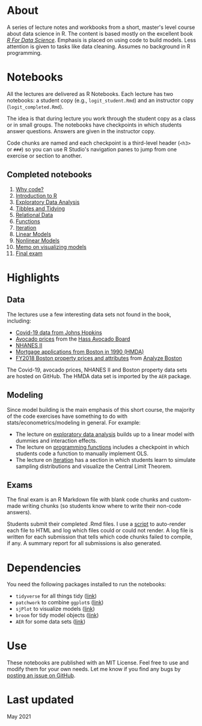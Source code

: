 # About

A series of lecture notes and workbooks from a short, master's level course about data science in R. The content is based mostly on the excellent book [*R For Data Science*](https://r4ds.had.co.nz/). Emphasis is placed on using code to build models. Less attention is given to tasks like data cleaning. Assumes no background in R programming.

# Notebooks

All the lectures are delivered as R Notebooks. Each lecture has two notebooks: a student copy (e.g., `logit_student.Rmd`) and an instructor copy (`logit_completed.Rmd`). 

The idea is that during lecture you work through the student copy as a class or in small groups. The notebooks have checkpoints in which students answer questions. Answers are given in the instructor copy. 

Code chunks are named and each checkpoint is a third-level header (`<h3>` or `###`) so you can use R Studio's navigation panes to jump from one exercise or section to another.

## Completed notebooks

1. [Why code?](intro.pdf)
2. [Introduction to R](intro_to_r_completed.nb.html)
3. [Exploratory Data Analysis](ch7_completed.nb.html)
4. [Tibbles and Tidying](ch10-12_completed.nb.html)
5. [Relational Data](ch13_completed.nb.html)
6. [Functions](ch19_completed.nb.html)
7. [Iteration](ch21_completed.nb.html)
8. [Linear Models](ols_completed.nb.html)
9. [Nonlinear Models](logit_completed.nb.html)
10. [Memo on visualizing models](visualize_models.nb.html)
11. [Final exam](final_exam_solutions.html)


# Highlights

## Data

The lectures use a few interesting data sets not found in the book, including:

* [Covid-19 data from Johns Hopkins](https://github.com/CSSEGISandData/COVID-19)
* [Avocado prices](https://www.kaggle.com/neuromusic/avocado-prices/) from the [Hass Avocado Board](https://hassavocadoboard.com/)
* [NHANES II](https://wwwn.cdc.gov/Nchs/Nhanes/nhanes2/default.aspx)
* [Mortgage applications from Boston in 1990 (HMDA)](https://rdrr.io/cran/AER/man/HMDA.html)
* [FY2018 Boston property prices and attributes](https://data.boston.gov/dataset/property-assessment/resource/bac18ae6-b8fd-4cd3-a61c-c5e1a11f716c) from [Analyze Boston](https://data.boston.gov/)

The Covid-19, avocado prices, NHANES II and Boston property data sets are hosted on GitHub. The HMDA data set is imported by the `AER` package.

## Modeling

Since model building is the main emphasis of this short course, the majority of the code exercises have something to do with stats/econometrics/modeling in general. For example:

* The lecture on [exploratory data analysis](ch7_completed.nb.html) builds up to a linear model with dummies and interaction effects.
* The lecture on [programming functions](ch19_completed.nb.html) includes a checkpoint in which students code a function to manually implement OLS.
* The lecture on [iteration](ch21_completed.nb.html) has a section in which students learn to simulate sampling distributions and visualize the Central Limit Theorem.

## Exams

The final exam is an R Markdown file with blank code chunks and custom-made writing chunks (so students know where to write their non-code answers).

Students submit their completed .Rmd files. I use a [script](https://github.com/lrdegeest/r_for_data_science/blob/main/exams/render_submissions.R) to auto-render each file to HTML and log which files could or could not render. A log file is written for each submission that tells which code chunks failed to compile, if any. A summary report for all submissions is also generated. 

# Dependencies

You need the following packages installed to run the notebooks: 

* `tidyverse` for all things tidy ([link](https://www.tidyverse.org/))
* `patchwork` to combine `ggplot`s ([link](https://patchwork.data-imaginist.com/))
* `sjPlot` to visualize models ([link](https://strengejacke.github.io/sjPlot/))
* `broom` for tidy model objects ([link](https://broom.tidymodels.org/))
* `AER` for some data sets ([link](https://cran.r-project.org/web/packages/AER/index.html))

# Use

These notebooks are published with an MIT License. Feel free to use and modify them for your own needs. Let me know if you find any bugs by [posting an issue on GitHub](https://github.com/lrdegeest/r_for_data_science/issues).  

# Last updated

May 2021
